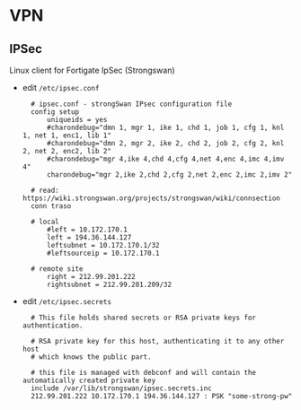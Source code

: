# VPN 


## IPSec

Linux client for Fortigate IpSec (Strongswan)

* edit `/etc/ipsec.conf`

        # ipsec.conf - strongSwan IPsec configuration file
        config setup
            uniqueids = yes
            #charondebug="dmn 1, mgr 1, ike 1, chd 1, job 1, cfg 1, knl 1, net 1, enc1, lib 1"
            #charondebug="dmn 2, mgr 2, ike 2, chd 2, job 2, cfg 2, knl 2, net 2, enc2, lib 2"
            #charondebug="mgr 4,ike 4,chd 4,cfg 4,net 4,enc 4,imc 4,imv 4"
            charondebug="mgr 2,ike 2,chd 2,cfg 2,net 2,enc 2,imc 2,imv 2"

        # read: https://wiki.strongswan.org/projects/strongswan/wiki/connsection
        conn traso

        # local
            #left = 10.172.170.1
            left = 194.36.144.127
            leftsubnet = 10.172.170.1/32
            #leftsourceip = 10.172.170.1

        # remote site
            right = 212.99.201.222
            rightsubnet = 212.99.201.209/32

* edit  `/etc/ipsec.secrets`

        # This file holds shared secrets or RSA private keys for authentication.

        # RSA private key for this host, authenticating it to any other host
        # which knows the public part.

        # this file is managed with debconf and will contain the automatically created private key
        include /var/lib/strongswan/ipsec.secrets.inc
        212.99.201.222 10.172.170.1 194.36.144.127 : PSK "some-strong-pw"


